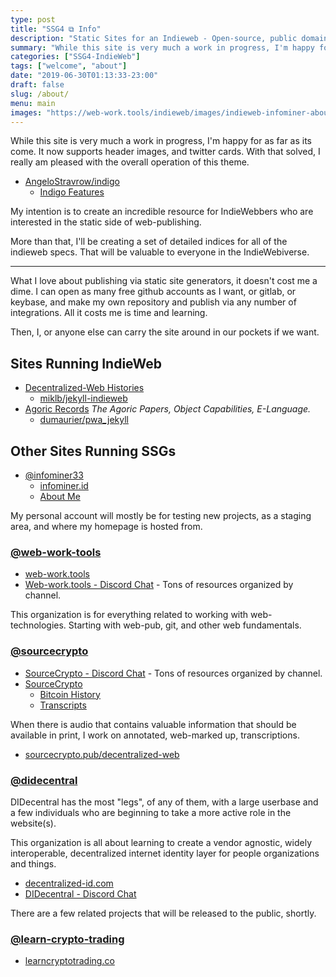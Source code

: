 ```yaml
---
type: post
title: "SSG4 ⧉ Info"
description: "Static Sites for an Indieweb - Open-source, public domain, educational initiative for applying indieweb principles to static site web-publishing"
summary: "While this site is very much a work in progress, I'm happy for as far as its come. It now supports header images, and twitter cards. With that solved, I am fairly pleased with the overall operation of this theme."
categories: ["SSG4-IndieWeb"]
tags: ["welcome", "about"]
date: "2019-06-30T01:13:33-23:00"
draft: false
slug: /about/
menu: main
images: "https://web-work.tools/indieweb/images/indieweb-infominer-about.jpg"
---
```


While this site is very much a work in progress, I'm happy for as far as its come. It now supports header images, and twitter cards. With that solved, I really am pleased with the overall operation of this theme.

* [AngeloStravrow/indigo](https://github.com/AngeloStavrow/indigo)
  * [Indigo Features](/indigo-features/)


My intention is to create an incredible resource for IndieWebbers who are interested in the static side of web-publishing.

More than that, I'll be creating a set of detailed indices for all of the indieweb specs. That will be valuable to everyone in the IndieWebiverse.

---

What I love about publishing via static site generators, it doesn't cost me a dime. I can open as many free github accounts as I want, or gitlab, or keybase, and make my own repository and publish via any number of integrations. All it costs me is time and learning. 

Then, I, or anyone else can carry the site around in our pockets if we want.


## Sites Running IndieWeb

* [Decentralized-Web Histories](https://sourcecrypto.pub/decentralized-web) 
  * [miklb/jekyll-indieweb](https://github.com/miklb/jekyll-indieweb)
* [Agoric Records](https://agoric-records.xyz) _The Agoric Papers, Object Capabilities, E-Language._
  * [dumaurier/pwa_jekyll](https://github.com/dumaurier/pwa_jekyll)

## Other Sites Running SSGs

* [@infominer33](https://github.com/infominer33)  
  * [infominer.id](https://infominer.id)
  * [About Me](https://infominer.id/about)

My personal account will mostly be for testing new projects, as a staging area, and where my homepage is hosted from.

### [@web-work-tools](https://github.com/web-work-tools)

* [web-work.tools](https://web-work.tools)
* [Web-work.tools - Discord Chat](https://discord.gg/H6jF3SZ) - Tons of resources organized by channel.

This organization is for everything related to working with web-technologies. Starting with web-pub, git, and other web fundamentals.

### [@sourcecrypto](https://github.com/sourcecrypto)

* [SourceCrypto - Discord Chat](https://discord.gg/ahTuPMY) - Tons of resources organized by channel.
* [SourceCrypto](https://sourcecrypto.pub)
  * [Bitcoin History](https://sourcecrypto.pub/bitcoin-history)
  * [Transcripts](https://sourcecrypto.pub/transcripts) 

When there is audio that contains valuable information that should be available in print, I work on annotated, web-marked up, transcriptions.

* [sourcecrypto.pub/decentralized-web](https://sourcecrypto.pub/decentralized-web)


### [@didecentral](https://github.com/didecentral)

DIDecentral has the most "legs", of any of them, with a large userbase and a few individuals who are beginning to take a more active role in the website(s).

This organization is all about learning to create a vendor agnostic, widely interoperable, decentralized internet identity layer for people organizations and things.

* [decentralized-id.com](https://decentralized-id.com)
* [DIDecentral - Discord Chat](https://discord.gg/eYm2XvZ)

There are a few related projects that will be released to the public, shortly.


### [@learn-crypto-trading](https://github.com/learn-crypto-trading)

* [learncryptotrading.co](https://learncryptotrading.co)

